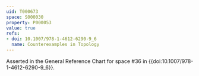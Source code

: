 ```yaml
---
uid: T000673
space: S000030
property: P000053
value: true
refs:
- doi: 10.1007/978-1-4612-6290-9_6
  name: Counterexamples in Topology
---
```


Asserted in the General Reference Chart for space #36 in
{{doi:10.1007/978-1-4612-6290-9_6}}.
